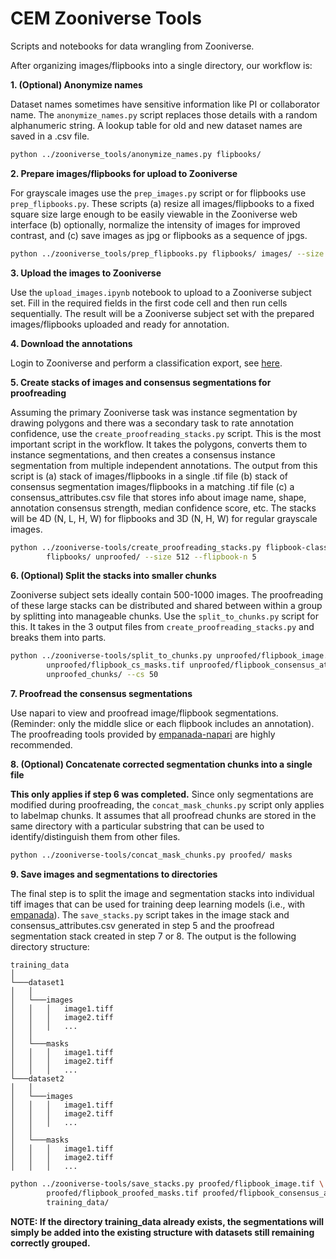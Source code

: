 # CEM Zooniverse Tools
Scripts and notebooks for data wrangling from Zooniverse.

After organizing images/flipbooks into a single directory, our workflow is:

**1. (Optional) Anonymize names**

Dataset names sometimes have sensitive information like PI or collaborator
name. The ```anonymize_names.py``` script replaces those details with
a random alphanumeric string. A lookup table for old and new dataset names
are saved in a .csv file.

```bash
python ../zooniverse_tools/anonymize_names.py flipbooks/
```

**2. Prepare images/flipbooks for upload to Zooniverse**

For grayscale images use the ```prep_images.py``` script or for flipbooks use 
```prep_flipbooks.py```. These scripts (a) resize all images/flipbooks to a fixed
square size large enough to be easily viewable in the Zooniverse web interface (b) 
optionally, normalize the intensity of images for improved contrast, and (c) save 
images as jpg or flipbooks as a sequence of jpgs.


```bash
python ../zooniverse_tools/prep_flipbooks.py flipbooks/ images/ --size 512 --contrast
```

**3. Upload the images to Zooniverse**

Use the ```upload_images.ipynb``` notebook to upload to a Zooniverse
subject set. Fill in the required fields in the first code cell and
then run cells sequentially. The result will be a Zooniverse subject
set with the prepared images/flipbooks uploaded and ready for annotation.

**4. Download the annotations**

Login to Zooniverse and perform a classification export, see [here](https://help.zooniverse.org/next-steps/data-exports/).

**5. Create stacks of images and consensus segmentations for proofreading**

Assuming the primary Zooniverse task was instance segmentation by drawing polygons and 
there was a secondary task to rate annotation confidence, use the ```create_proofreading_stacks.py```
script. This is the most important script in the workflow. It takes the polygons,
converts them to instance segmentations, and then creates a consensus instance segmentation
from multiple independent annotations. The output from this script is (a) stack of images/flipbooks
in a single .tif file (b) stack of consensus segmentation images/flipbooks in a matching .tif file (c)
a consensus_attributes.csv file that stores info about image name, shape, annotation consensus strength,
median confidence score, etc. The stacks will be 4D (N, L, H, W) for flipbooks and 3D (N, H, W)
for regular grayscale images.

```bash
python ../zooniverse-tools/create_proofreading_stacks.py flipbook-classifications.csv \
        flipbooks/ unproofed/ --size 512 --flipbook-n 5
```

**6. (Optional) Split the stacks into smaller chunks**

Zooniverse subject sets ideally contain 500-1000 images. The proofreading of these
large stacks can be distributed and shared between within a group by splitting 
into manageable chunks. Use the ```split_to_chunks.py``` script for this. It takes in
the 3 output files from ```create_proofreading_stacks.py``` and breaks them into
parts.

```bash
python ../zooniverse-tools/split_to_chunks.py unproofed/flipbook_image.tif \
        unproofed/flipbook_cs_masks.tif unproofed/flipbook_consensus_attributes.csv \
        unproofed_chunks/ --cs 50
```

**7. Proofread the consensus segmentations**

Use napari to view and proofread image/flipbook segmentations. (Reminder: only 
the middle slice or each flipbook includes an annotation). The proofreading tools
provided by [empanada-napari](https://github.com/volume-em/empanada-napari/tree/main)
are highly recommended.

**8. (Optional) Concatenate corrected segmentation chunks into a single file**

**This only applies if step 6 was completed.** Since only segmentations are 
modified during proofreading, the ```concat_mask_chunks.py``` script only applies
to labelmap chunks. It assumes that all proofread chunks are stored in the same directory
with a particular substring that can be used to identify/distinguish them from 
other files.

```bash
python ../zooniverse-tools/concat_mask_chunks.py proofed/ masks
```

**9. Save images and segmentations to directories**

The final step is to split the image and segmentation stacks
into individual tiff images that can be used for training
deep learning models (i.e., with [empanada](https://github.com/volume-em/empanada)). The
```save_stacks.py``` script takes in the image stack and consensus_attributes.csv generated
in step 5 and the proofread segmentation stack created in step 7 or 8. The output is the following
directory structure:

```
training_data
│
└───dataset1
│   │
│   └───images
│   │   │   image1.tiff
│   │   │   image2.tiff
│   │   │   ...
│   │
│   └───masks
│   │   │   image1.tiff
│   │   │   image2.tiff
│   │   │   ...
└───dataset2
│   │
│   └───images
│   │   │   image1.tiff
│   │   │   image2.tiff
│   │   │   ...
│   │
│   └───masks
│   │   │   image1.tiff
│   │   │   image2.tiff
│   │   │   ...
```

```bash
python ../zooniverse-tools/save_stacks.py proofed/flipbook_image.tif \
        proofed/flipbook_proofed_masks.tif proofed/flipbook_consensus_attributes.csv \
        training_data/

```

**NOTE: If the directory training_data already exists, the segmentations will simply
be added into the existing structure with datasets still remaining correctly grouped.**
